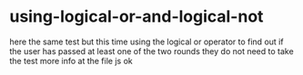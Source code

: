 # using-logical-or-and-logical-not

here the same test but this time using the logical or operator to find out if the user has passed at least one of the two rounds they do not need to take the test
more info at the file js ok
